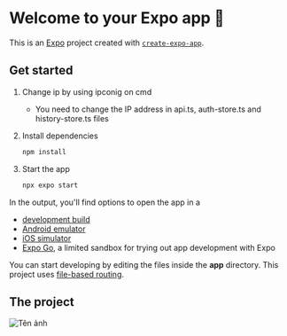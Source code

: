 # Welcome to your Expo app 👋

This is an [Expo](https://expo.dev) project created with [`create-expo-app`](https://www.npmjs.com/package/create-expo-app).

## Get started
1. Change ip by using ipconig on cmd 
   - You need to change the IP address in api.ts, auth-store.ts and history-store.ts files


2. Install dependencies

   ```bash
   npm install
   ```

3. Start the app

   ```bash
   npx expo start
   ```

In the output, you'll find options to open the app in a

- [development build](https://docs.expo.dev/develop/development-builds/introduction/)
- [Android emulator](https://docs.expo.dev/workflow/android-studio-emulator/)
- [iOS simulator](https://docs.expo.dev/workflow/ios-simulator/)
- [Expo Go](https://expo.dev/go), a limited sandbox for trying out app development with Expo

You can start developing by editing the files inside the **app** directory. This project uses [file-based routing](https://docs.expo.dev/router/introduction).

## The project
![Tên ảnh](https://cdn.glitch.global/3eee690f-0227-4039-b9ce-c71a3d4aa83c/1.png?v=1751876987088)


